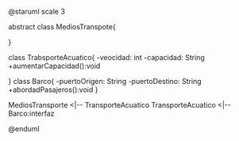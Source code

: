 @staruml
scale 3

abstract class MediosTranspote{

}

class TrabsporteAcuatico{
    -veocidad: int
    -capacidad: String
    +aumentarCapacidad():void 

}
class Barco{
    -puertoOrigen: String
    -puertoDestino: String
    +abordadPasajeros():void
}

MediosTransporte <|-- TransporteAcuatico
TransporteAcuatico <|-- Barco:interfaz

@enduml

